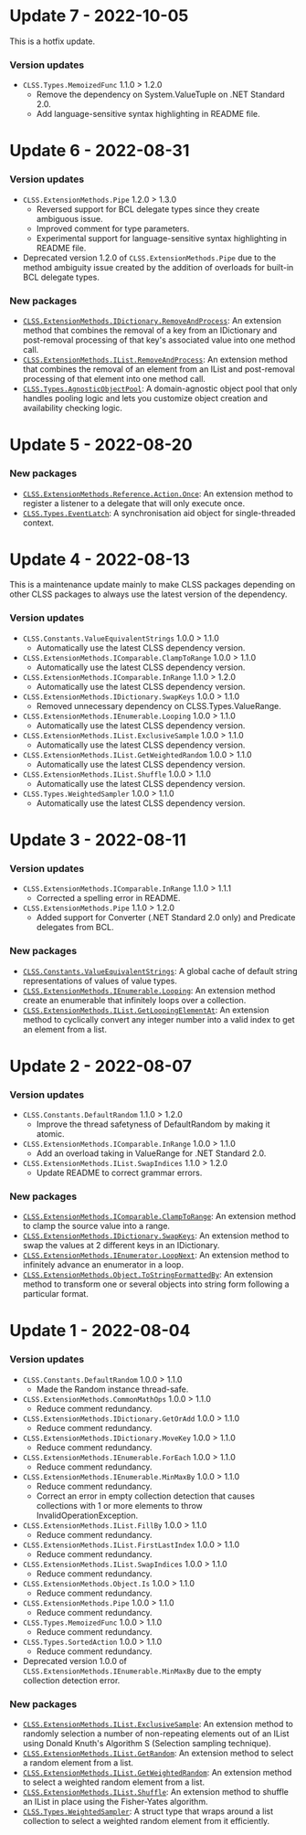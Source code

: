 # Update 7 - 2022-10-05

This is a hotfix update.

### Version updates

- `CLSS.Types.MemoizedFunc` 1.1.0 > 1.2.0
  - Remove the dependency on System.ValueTuple on .NET Standard 2.0.
  - Add language-sensitive syntax highlighting in README file.

# Update 6 - 2022-08-31

### Version updates

- `CLSS.ExtensionMethods.Pipe` 1.2.0 > 1.3.0
  - Reversed support for BCL delegate types since they create ambiguous issue.
  - Improved comment for type parameters.
  - Experimental support for language-sensitive syntax highlighting in README file.
- Deprecated version 1.2.0 of `CLSS.ExtensionMethods.Pipe` due to the method ambiguity issue created by the addition of overloads for built-in BCL delegate types.

### New packages

- [`CLSS.ExtensionMethods.IDictionary.RemoveAndProcess`](https://www.nuget.org/packages/CLSS.ExtensionMethods.IDictionary.RemoveAndProcess): An extension method that combines the removal of a key from an IDictionary and post-removal processing of that key's associated value into one method call.
- [`CLSS.ExtensionMethods.IList.RemoveAndProcess`](https://www.nuget.org/packages/CLSS.ExtensionMethods.IList.RemoveAndProcess): An extension method that combines the removal of an element from an IList and post-removal processing of that element into one method call.
- [`CLSS.Types.AgnosticObjectPool`](https://www.nuget.org/packages/CLSS.Types.AgnosticObjectPool): A domain-agnostic object pool that only handles pooling logic and lets you customize object creation and availability checking logic.

# Update 5 - 2022-08-20

### New packages

- [`CLSS.ExtensionMethods.Reference.Action.Once`](https://www.nuget.org/packages/CLSS.ExtensionMethods.Reference.Action.Once): An extension method to register a listener to a delegate that will only execute once.
- [`CLSS.Types.EventLatch`](https://www.nuget.org/packages/CLSS.Types.EventLatch): A synchronisation aid object for single-threaded context.

# Update 4 - 2022-08-13

This is a maintenance update mainly to make CLSS packages depending on other CLSS packages to always use the latest version of the dependency.

### Version updates

- `CLSS.Constants.ValueEquivalentStrings` 1.0.0 > 1.1.0
  - Automatically use the latest CLSS dependency version.
- `CLSS.ExtensionMethods.IComparable.ClampToRange` 1.0.0 > 1.1.0
  - Automatically use the latest CLSS dependency version.
- `CLSS.ExtensionMethods.IComparable.InRange` 1.1.0 > 1.2.0
  - Automatically use the latest CLSS dependency version.
- `CLSS.ExtensionMethods.IDictionary.SwapKeys` 1.0.0 > 1.1.0
  - Removed unnecessary dependency on CLSS.Types.ValueRange.
- `CLSS.ExtensionMethods.IEnumerable.Looping` 1.0.0 > 1.1.0
  - Automatically use the latest CLSS dependency version.
- `CLSS.ExtensionMethods.IList.ExclusiveSample` 1.0.0 > 1.1.0
  - Automatically use the latest CLSS dependency version.
- `CLSS.ExtensionMethods.IList.GetWeightedRandom` 1.0.0 > 1.1.0
  - Automatically use the latest CLSS dependency version.
- `CLSS.ExtensionMethods.IList.Shuffle` 1.0.0 > 1.1.0
  - Automatically use the latest CLSS dependency version.
- `CLSS.Types.WeightedSampler` 1.0.0 > 1.1.0
  - Automatically use the latest CLSS dependency version.

# Update 3 - 2022-08-11

### Version updates

- `CLSS.ExtensionMethods.IComparable.InRange` 1.1.0 > 1.1.1
  - Corrected a spelling error in README.
- `CLSS.ExtensionMethods.Pipe` 1.1.0 > 1.2.0
  - Added support for Converter (.NET Standard 2.0 only) and Predicate delegates from BCL.

### New packages

- [`CLSS.Constants.ValueEquivalentStrings`](https://www.nuget.org/packages/CLSS.Constants.ValueEquivalentStrings): A global cache of default string representations of values of value types.
- [`CLSS.ExtensionMethods.IEnumerable.Looping`](https://www.nuget.org/packages/CLSS.ExtensionMethods.IEnumerable.Looping): An extension method create an enumerable that infinitely loops over a collection.
- [`CLSS.ExtensionMethods.IList.GetLoopingElementAt`](https://www.nuget.org/packages/CLSS.ExtensionMethods.IList.GetLoopingElementAt): An extension method to cyclically convert any integer number into a valid index to get an element from a list.

# Update 2 - 2022-08-07

### Version updates

- `CLSS.Constants.DefaultRandom` 1.1.0 > 1.2.0
  - Improve the thread safetyness of DefaultRandom by making it atomic.
- `CLSS.ExtensionMethods.IComparable.InRange` 1.0.0 > 1.1.0
  - Add an overload taking in ValueRange for .NET Standard 2.0.
- `CLSS.ExtensionMethods.IList.SwapIndices` 1.1.0 > 1.2.0
  - Update README to correct grammar errors.

### New packages

- [`CLSS.ExtensionMethods.IComparable.ClampToRange`](https://www.nuget.org/packages/CLSS.ExtensionMethods.IComparable.ClampToRange): An extension method to clamp the source value into a range.
- [`CLSS.ExtensionMethods.IDictionary.SwapKeys`](https://www.nuget.org/packages/CLSS.ExtensionMethods.IDictionary.SwapKeys): An extension method to swap the values at 2 different keys in an IDictionary.
- [`CLSS.ExtensionMethods.IEnumerator.LoopNext`](https://www.nuget.org/packages/CLSS.ExtensionMethods.IEnumerator.LoopNext): An extension method to infinitely advance an enumerator in a loop.
- [`CLSS.ExtensionMethods.Object.ToStringFormattedBy`](https://www.nuget.org/packages/CLSS.ExtensionMethods.Object.ToStringFormattedBy): An extension method to transform one or several objects into string form following a particular format.

# Update 1 - 2022-08-04

### Version updates

- `CLSS.Constants.DefaultRandom` 1.0.0 > 1.1.0
  - Made the Random instance thread-safe.
- `CLSS.ExtensionMethods.CommonMathOps` 1.0.0 > 1.1.0
  - Reduce comment redundancy.
- `CLSS.ExtensionMethods.IDictionary.GetOrAdd` 1.0.0 > 1.1.0
  - Reduce comment redundancy.
- `CLSS.ExtensionMethods.IDictionary.MoveKey` 1.0.0 > 1.1.0
  - Reduce comment redundancy.
- `CLSS.ExtensionMethods.IEnumerable.ForEach` 1.0.0 > 1.1.0
  - Reduce comment redundancy.
- `CLSS.ExtensionMethods.IEnumerable.MinMaxBy` 1.0.0 > 1.1.0
  - Reduce comment redundancy.
  - Correct an error in empty collection detection that causes collections with 1 or more elements to throw InvalidOperationException.
- `CLSS.ExtensionMethods.IList.FillBy` 1.0.0 > 1.1.0
  - Reduce comment redundancy.
- `CLSS.ExtensionMethods.IList.FirstLastIndex` 1.0.0 > 1.1.0
  - Reduce comment redundancy.
- `CLSS.ExtensionMethods.IList.SwapIndices` 1.0.0 > 1.1.0
  - Reduce comment redundancy.
- `CLSS.ExtensionMethods.Object.Is` 1.0.0 > 1.1.0
  - Reduce comment redundancy.
- `CLSS.ExtensionMethods.Pipe` 1.0.0 > 1.1.0
  - Reduce comment redundancy.
- `CLSS.Types.MemoizedFunc` 1.0.0 > 1.1.0
  - Reduce comment redundancy.
- `CLSS.Types.SortedAction` 1.0.0 > 1.1.0
  - Reduce comment redundancy.
- Deprecated version 1.0.0 of `CLSS.ExtensionMethods.IEnumerable.MinMaxBy` due to the empty collection detection error.

### New packages

- [`CLSS.ExtensionMethods.IList.ExclusiveSample`](https://www.nuget.org/packages/CLSS.ExtensionMethods.IList.ExclusiveSample): An extension method to randomly selection a number of non-repeating elements out of an IList using Donald Knuth's Algorithm S (Selection sampling technique).
- [`CLSS.ExtensionMethods.IList.GetRandom`](https://www.nuget.org/packages/CLSS.ExtensionMethods.IList.GetRandom): An extension method to select a random element from a list.
- [`CLSS.ExtensionMethods.IList.GetWeightedRandom`](https://www.nuget.org/packages/CLSS.ExtensionMethods.IList.GetWeightedRandom): An extension method to select a weighted random element from a list.
- [`CLSS.ExtensionMethods.IList.Shuffle`](https://www.nuget.org/packages/CLSS.ExtensionMethods.IList.Shuffle): An extension method to shuffle an IList in place using the Fisher-Yates algorithm.
- [`CLSS.Types.WeightedSampler`](https://www.nuget.org/packages/CLSS.Types.WeightedSampler): A struct type that wraps around a list collection to select a weighted random element from it efficiently.

